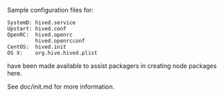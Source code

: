 Sample configuration files for:
```
SystemD: hived.service
Upstart: hived.conf
OpenRC:  hived.openrc
         hived.openrcconf
CentOS:  hived.init
OS X:    org.hive.hived.plist
```
have been made available to assist packagers in creating node packages here.

See doc/init.md for more information.
